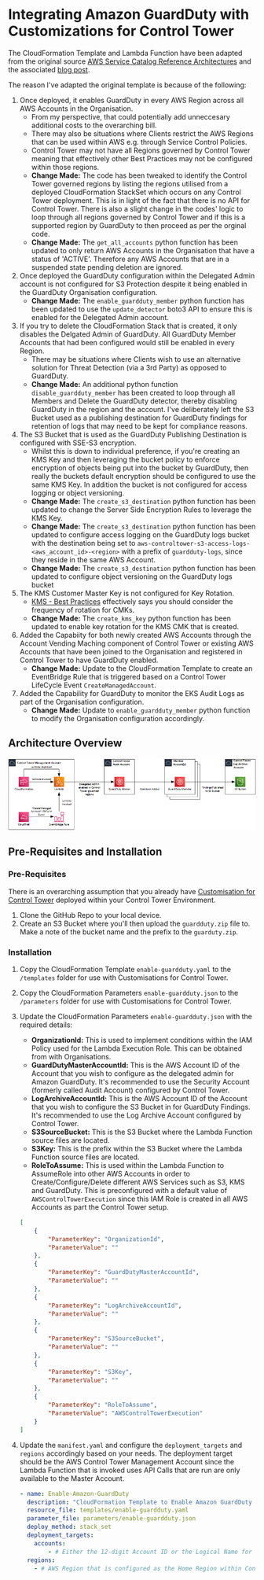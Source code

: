 # Integrating Amazon GuardDuty with Customizations for Control Tower

The CloudFormation Template and Lambda Function have been adapted from the original source [AWS Service Catalog Reference Architectures](https://s3.amazonaws.com/aws-service-catalog-reference-architectures/security/guardduty/deploy_guardduty.yml) and the associated [blog post](https://aws.amazon.com/blogs/mt/automating-amazon-guardduty-deployment-in-aws-control-tower/).

The reason I've adapted the original template is because of the following:
1.  Once deployed, it enables GuardDuty in every AWS Region across all AWS Accounts in the Organisation. 
    * From my perspective, that could potentially add unneccesary additional costs to the overarching bill.
    * There may also be situations where Clients restrict the AWS Regions that can be used within AWS e.g. through Service Control Policies. 
    * Control Tower may not have all Regions governed by Control Tower meaning that effectively other Best Practices may not be configured within those regions. 
    * **Change Made:** The code has been tweaked to identify the Control Tower governed regions by listing the regions utilised from a deployed CloudFormation StackSet which occurs on any Control Tower deployment.  This is in light of the fact that there is no API for Control Tower.  There is also a slight change in the codes' logic to loop through all regions governed by Control Tower and if this is a supported region by GuardDuty to then proceed as per the orginal code. 
    * **Change Made:** The `get_all_accounts` python function has been updated to only return AWS Accounts in the Organisation that have a status of 'ACTIVE'. Therefore any AWS Accounts that are in a suspended state pending deletion are ignored.
2.  Once deployed the GuardDuty configuration within the Delegated Admin account is not configured for S3 Protection despite it being enabled in the GuardDuty Organisation configuration.
    * **Change Made:** The `enable_guardduty_member` python function has been updated to use the `update_detector` boto3 API to ensure this is enabled for the Delegated Admin account.
3.  If you try to delete the CloudFormation Stack that is created, it only disables the Delgated Admin of GuardDuty. All GuardDuty Member Accounts that had been configured would still be enabled in every Region.
    * There may be situations where Clients wish to use an alternative solution for Threat Detection (via a 3rd Party) as opposed to GuardDuty.
    * **Change Made:** An additional python function `disable_guardduty_member` has been created to loop through all Members and Delete the GuardDuty detector, thereby disabling GuardDuty in the region and the account. I've deliberately left the S3 Bucket used as a publishing destination for GuardDuty findings for retention of logs that may need to be kept for compliance reasons.
4. The S3 Bucket that is used as the GuardDuty Publishing Destination is configured with SSE-S3 encryption.
    * Whilst this is down to individual preference, if you're creating an KMS Key and then leveraging the bucket policy to enforce encryption of objects being put into the bucket by GuardDuty, then really the buckets default encryption should be configured to use the same KMS Key. In addition the bucket is not configured for access logging or object versioning.
    * **Change Made:** The `create_s3_destination` python function has been updated to change the Server Side Encryption Rules to leverage the KMS Key.
    * **Change Made:** The `create_s3_destination` python function has been updated to configure access logging on the GuardDuty logs bucket with the destination being set to `aws-controltower-s3-access-logs-<aws_account_id>-<region>` with a prefix of `guardduty-logs`, since they reside in the same AWS Account.
    * **Change Made:** The `create_s3_destination` python function has been updated to configure object versioning on the GuardDuty logs bucket
5.  The KMS Customer Master Key is not configured for Key Rotation.
    * [KMS - Best Practices](https://d1.awsstatic.com/whitepapers/aws-kms-best-practices.pdf) effectively says you should consider the frequency of rotation for CMKs.
    * **Change Made:** The `create_kms_key` python function has been updated to enable key rotation for the KMS CMK that is created.
6.  Added the Capabiity for both newly created AWS Accounts through the Account Vending Maching component of Control Tower or existing AWS Accounts that have been joined to the Organisation and registered in Control Tower to have GuardDuty enabled.
    * **Change Made:** Update to the CloudFormation Template to create an EventBridge Rule that is triggered based on a Control Tower LifeCycle Event `CreateManagedAccount`.
7.  Added the Capability for GuardDuty to monitor the EKS Audit Logs as part of the Organisation configuration.
    * **Change Made:** Update to `enable_guardduty_member` python function to modify the Organisation configuration accordingly.

## Architecture Overview

![alt](./diagrams/aws-guardduty.png)

## Pre-Requisites and Installation

### Pre-Requisites

There is an overarching assumption that you already have [Customisation for Control Tower](https://aws.amazon.com/solutions/implementations/customizations-for-aws-control-tower/) deployed within your Control Tower Environment.

1.  Clone the GitHub Repo to your local device.
2.  Create an S3 Bucket where you'll then upload the `guardduty.zip` file to. Make a note of the bucket name and the prefix to the `guarduty.zip`.

### Installation

1.  Copy the CloudFormation Template `enable-guardduty.yaml` to the `/templates` folder for use with Customisations for Control Tower.
2.  Copy the CloudFormation Parameters `enable-guardduty.json` to the `/parameters` folder for use with Customisations for Control Tower.
3.  Update the CloudFormation Parameters `enable-guardduty.json` with the required details:
    * **OrganizationId:** This is used to implement conditions within the IAM Policy used for the Lambda Execution Role. This can be obtained from with Organisations.
    * **GuardDutyMasterAccountId:** This is the AWS Account ID of the Account that you wish to configure as the delegated admin for Amazon GuardDuty.  It's recommended to use the Security Account (formerly called Audit Account) configured by Control Tower.
    * **LogArchiveAccountId:** This is the AWS Account ID of the Account that you wish to configure the S3 Bucket in for GuardDuty Findings.  It's recommended to use the Log Archive Account configured by Control Tower.
    * **S3SourceBucket:** This is the S3 Bucket where the Lambda Function source files are located.
    * **S3Key:** This is the prefix within the S3 Bucket where the Lambda Function source files are located. 
    * **RoleToAssume:** This is used within the Lambda Function to AssumeRole into other AWS Accounts in order to Create/Configure/Delete different AWS Services such as S3, KMS and GuardDuty.  This is preconfigured with a default value of `AWSControlTowerExecution` since this IAM Role is created in all AWS Accounts as part the Control Tower setup.

    ```json
    [
        {
            "ParameterKey": "OrganizationId",
            "ParameterValue": ""
        },
        {
            "ParameterKey": "GuardDutyMasterAccountId",
            "ParameterValue": ""
        },
        {
            "ParameterKey": "LogArchiveAccountId",
            "ParameterValue": ""
        },
        {
            "ParameterKey": "S3SourceBucket",
            "ParameterValue": ""
        },
        {
            "ParameterKey": "S3Key",
            "ParameterValue": ""
        },
        {
            "ParameterKey": "RoleToAssume",
            "ParameterValue": "AWSControlTowerExecution"
        }
    ]
    ```

4.  Update the `manifest.yaml` and configure the `deployment_targets` and `regions` accordingly based on your needs. The deployment target should be the AWS Control Tower Management Account since the Lambda Function that is invoked uses API Calls that are run are only available to the Master Account.

    ```yaml 
    - name: Enable-Amazon-GuardDuty
      description: "CloudFormation Template to Enable Amazon GuardDuty for the Organization"
      resource_file: templates/enable-guardduty.yaml
      parameter_file: parameters/enable-guardduty.json
      deploy_method: stack_set
      deployment_targets:
        accounts:
            - # Either the 12-digit Account ID or the Logical Name for the Control Tower Management Account
      regions:
        - # AWS Region that is configured as the Home Region within Control Tower
    ```